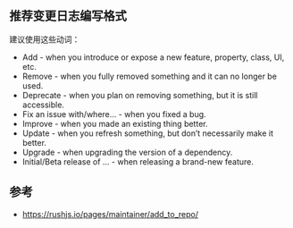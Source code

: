 ## 推荐变更日志编写格式

建议使用这些动词：
- Add - when you introduce or expose a new feature, property, class, UI, etc.
- Remove - when you fully removed something and it can no longer be used.
- Deprecate - when you plan on removing something, but it is still accessible.
- Fix an issue with/where… - when you fixed a bug.
- Improve - when you made an existing thing better.
- Update - when you refresh something, but don’t necessarily make it better.
- Upgrade - when upgrading the version of a dependency.
- Initial/Beta release of … - when releasing a brand-new feature.

## 参考
- https://rushjs.io/pages/maintainer/add_to_repo/
